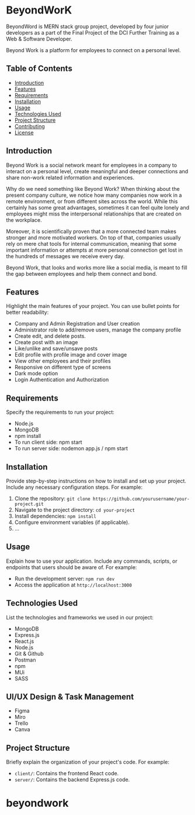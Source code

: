 # BeyondWorK 

BeyondWord is MERN stack group project, developed by four junior developers as a part of the Final Project of the DCI Further Training as a Web & Software Developer. 

Beyond Work is a platform for employees to connect on a personal level.

## Table of Contents

- [Introduction](#introduction)
- [Features](#features)
- [Requirements](#requirements)
- [Installation](#installation)
- [Usage](#usage)
- [Technologies Used](#technologies-used)
- [Project Structure](#project-structure)
- [Contributing](#contributing)
- [License](#license)

## Introduction

Beyond Work is a social network meant for employees in a company to interact on a personal level, create meaningful and deeper connections and share non-work related information and experiences.

Why do we need something like Beyond Work?
When thinking about the present company culture, we notice how many companies now work in a remote environment, or from different sites across the world. While this certainly has some great advantages, sometimes it can feel quite lonely and employees might miss the interpersonal relationships that are created on the workplace.

Moreover, it is scientifically proven that a more connected team makes stronger and more motivated workers.
On top of that, companies usually rely on mere chat tools for internal communication, meaning that some important information or attempts at more personal connection get lost in the hundreds of messages we receive every day.

Beyond Work, that looks and works more like a social media, is meant to fill the gap between employees and help them connect and bond.

## Features

Highlight the main features of your project. You can use bullet points for better readability:

- Company and Admin Registration and User creation
- Administrator role to add/remove users, manage the company profile
- Create edit, and delete posts.
- Create post with an image
- Like/unlike and save/unsave posts
- Edit profile with profile image and cover image
- View other employees and their profiles
- Responsive on different type of screens 
- Dark mode option
- Login Authentication and Authorization 


## Requirements

Specify the requirements to run your project:

- Node.js
- MongoDB
- npm install
- To run client side: npm start
- To run server side: nodemon app.js / npm start

## Installation

Provide step-by-step instructions on how to install and set up your project. Include any necessary configuration steps. For example:

1. Clone the repository: `git clone https://github.com/yourusername/your-project.git`
2. Navigate to the project directory: `cd your-project`
3. Install dependencies: `npm install`
4. Configure environment variables (if applicable).
5. ...

## Usage

Explain how to use your application. Include any commands, scripts, or endpoints that users should be aware of. For example:

- Run the development server: `npm run dev`
- Access the application at `http://localhost:3000`

## Technologies Used

List the technologies and frameworks we used in our project:

- MongoDB
- Express.js
- React.js
- Node.js
- Git & Github
- Postman
- npm 
- MUi
- SASS

## UI/UX Design & Task Management

- Figma
- Miro
- Trello
- Canva

## Project Structure

Briefly explain the organization of your project's code. For example:

- `client/`: Contains the frontend React code.
- `server/`: Contains the backend Express.js code.


# beyondwork

